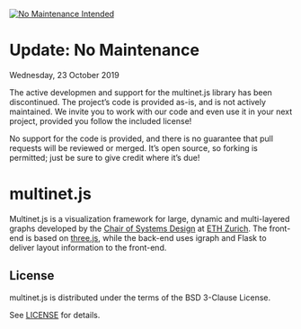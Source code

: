 [![No Maintenance Intended](http://unmaintained.tech/badge.svg)](http://unmaintained.tech/)

# Update: No Maintenance

Wednesday, 23 October 2019

The active developmen and support for the multinet.js library has been discontinued.
The project’s code is provided as-is, and is not actively maintained.
We invite you to work with our code and even use it in your next project, provided you follow the included license!

No support for the code is provided, and there is no guarantee that pull requests will be reviewed or merged.
It’s open source, so forking is permitted; just be sure to give credit where it’s due!

# multinet.js

Multinet.js is a visualization framework for large, dynamic and multi-layered graphs developed by the
[Chair of Systems Design](https://www.sg.ethz.ch/) at [ETH Zurich](https://www.ethz.ch/en.html).
The front-end is based on [three.js](http://threejs.org/), while the back-end uses
igraph and Flask to deliver layout information to the front-end.

## License
multinet.js is distributed under the terms of the BSD 3-Clause License.

See [LICENSE](LICENSE) for details.

